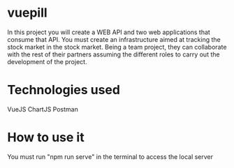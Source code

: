 # vuepill
In this project you will create a WEB API and two web applications that consume that API. You must create an infrastructure aimed at tracking the stock market in the stock market. Being a team project, they can collaborate with the rest of their partners assuming the different roles to carry out the development of the project.


#   Technologies used
VueJS
ChartJS
Postman


# How to use it
You must run "npm run serve" in the terminal to access the local server